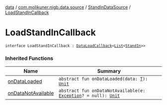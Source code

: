 [data](../../index.md) / [com.molikuner.nigb.data.source](../index.md) / [StandInDataSource](index.md) / [LoadStandInCallback](./-load-stand-in-callback.md)

# LoadStandInCallback

`interface LoadStandInCallback : `[`DataLoadCallback`](../-data-load-callback/index.md)`<`[`List`](https://kotlinlang.org/api/latest/jvm/stdlib/kotlin.collections/-list/index.html)`<`[`StandIn`](../../com.molikuner.nigb.data.types/-stand-in/index.md)`>>`

### Inherited Functions

| Name | Summary |
|---|---|
| [onDataLoaded](../-data-load-callback/on-data-loaded.md) | `abstract fun onDataLoaded(data: `[`T`](../-data-load-callback/index.md#T)`): `[`Unit`](https://kotlinlang.org/api/latest/jvm/stdlib/kotlin/-unit/index.html) |
| [onDataNotAvailable](../-data-load-callback/on-data-not-available.md) | `abstract fun onDataNotAvailable(e: `[`Exception`](https://kotlinlang.org/api/latest/jvm/stdlib/kotlin/-exception/index.html)`? = null): `[`Unit`](https://kotlinlang.org/api/latest/jvm/stdlib/kotlin/-unit/index.html) |
